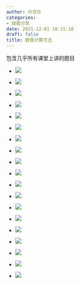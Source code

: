 ```yaml
---
author: 孙百乐
categories:
- 技能分享
date: 2021-12-01 18:31:18
draft: false
title: 数值计算方法
---
```


包含几乎所有课堂上讲的题目

*   ![](https://cdn.jsdelivr.net/gh/leyouBaloy/mypic/wp-content/uploads/2021/12/IMG_20210929_163844_edit_487818933159416-1024x768.jpg)
    
*   ![](https://cdn.jsdelivr.net/gh/leyouBaloy/mypic/wp-content/uploads/2021/12/IMG_20210929_165026_edit_488250103449975-1024x768.jpg)
    
*   ![](https://cdn.jsdelivr.net/gh/leyouBaloy/mypic/wp-content/uploads/2021/12/IMG_20210929_165351_edit_488368538382248-768x1024.jpg)
    
*   ![](https://cdn.jsdelivr.net/gh/leyouBaloy/mypic/wp-content/uploads/2021/12/IMG_20210929_170233_edit_488564018013468-768x1024.jpg)
    
*   ![](https://cdn.jsdelivr.net/gh/leyouBaloy/mypic/wp-content/uploads/2021/12/IMG_20210929_170710_edit_488704565201468-768x1024.jpg)
    
*   ![](https://cdn.jsdelivr.net/gh/leyouBaloy/mypic/wp-content/uploads/2021/12/IMG_20210929_171919_edit_489140927274318-768x1024.jpg)
    
*   ![](https://cdn.jsdelivr.net/gh/leyouBaloy/mypic/wp-content/uploads/2021/12/IMG_20211105_200339_edit_62580413310241-1024x768.jpg)
    
*   ![](https://cdn.jsdelivr.net/gh/leyouBaloy/mypic/wp-content/uploads/2021/12/IMG_20211105_201634_edit_62728301659177-1024x768.jpg)
    
*   ![](https://cdn.jsdelivr.net/gh/leyouBaloy/mypic/wp-content/uploads/2021/12/IMG_20211105_203318_edit_62968384528411-1024x768.jpg)
    
*   ![](https://cdn.jsdelivr.net/gh/leyouBaloy/mypic/wp-content/uploads/2021/12/IMG_20211105_203632_edit_63090834539851-768x1024.jpg)
    
*   ![](https://cdn.jsdelivr.net/gh/leyouBaloy/mypic/wp-content/uploads/2021/12/IMG_20211119_191710_edit_320824754707816-1024x768.jpg)
    
*   ![](https://cdn.jsdelivr.net/gh/leyouBaloy/mypic/wp-content/uploads/2021/12/IMG_20211119_192303_edit_320981438696334-1024x768.jpg)
    
*   ![](https://cdn.jsdelivr.net/gh/leyouBaloy/mypic/wp-content/uploads/2021/12/IMG_20211119_193327_edit_321104454037981-1024x768.jpg)
    
*   ![](https://cdn.jsdelivr.net/gh/leyouBaloy/mypic/wp-content/uploads/2021/12/IMG_20211119_193924_edit_321308147297846-1024x768.jpg)
    
*   ![](https://cdn.jsdelivr.net/gh/leyouBaloy/mypic/wp-content/uploads/2021/12/IMG_20211119_194747_edit_321514553572815-1024x768.jpg)
    
*   ![](https://cdn.jsdelivr.net/gh/leyouBaloy/mypic/wp-content/uploads/2021/12/IMG_20211119_195108_edit_321680140761331-768x1024.jpg)
    
*   ![](https://cdn.jsdelivr.net/gh/leyouBaloy/mypic/wp-content/uploads/2021/12/IMG_20211119_200727_edit_321897704945673-1024x768.jpg)
    
*   ![](https://cdn.jsdelivr.net/gh/leyouBaloy/mypic/wp-content/uploads/2021/12/IMG_20211119_201007_edit_321952836943060-768x1024.jpg)
    
*   ![](https://cdn.jsdelivr.net/gh/leyouBaloy/mypic/wp-content/uploads/2021/12/IMG_20211119_202814_edit_322606468766919-768x1024.jpg)